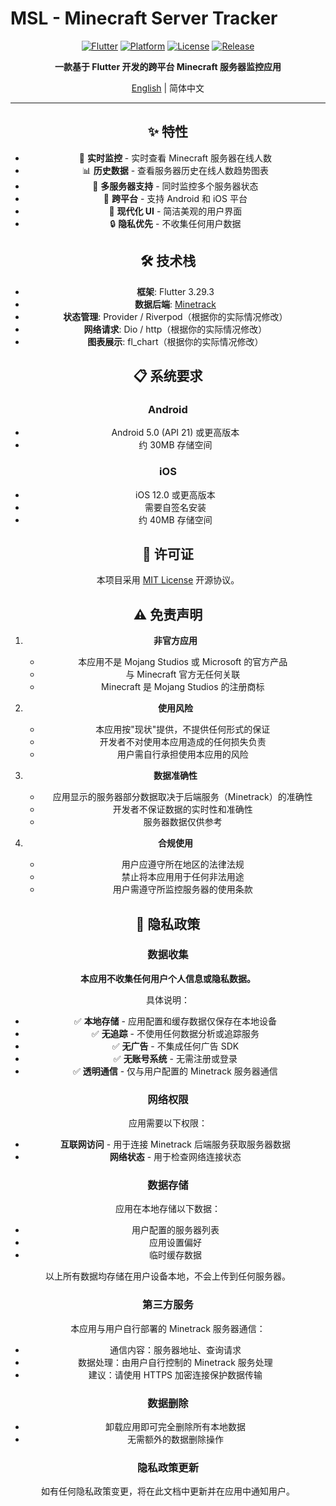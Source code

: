# MSL - Minecraft Server Tracker

<div align="center">

[![Flutter](https://img.shields.io/badge/Flutter-3.29.3-02569B?logo=flutter)](https://flutter.dev)
[![Platform](https://img.shields.io/badge/Platform-Android%20%7C%20iOS-brightgreen)]()
[![License](https://img.shields.io/github/license/YOUR_USERNAME/YOUR_REPO)]()
[![Release](https://img.shields.io/githu/banxxx/MSL/releases)]()

**一款基于 Flutter 开发的跨平台 Minecraft 服务器监控应用**

[English](README_EN.md) | 简体中文

---

## ✨ 特性

- 🎯 **实时监控** - 实时查看 Minecraft 服务器在线人数
- 📊 **历史数据** - 查看服务器历史在线人数趋势图表
- 🔄 **多服务器支持** - 同时监控多个服务器状态
- 📱 **跨平台** - 支持 Android 和 iOS 平台
- 🎨 **现代化 UI** - 简洁美观的用户界面
- 🔒 **隐私优先** - 不收集任何用户数据

## 🛠️ 技术栈

- **框架**: Flutter 3.29.3
- **数据后端**: [Minetrack](https://github.com/Cryptkeeper/Minetrack)
- **状态管理**: Provider / Riverpod（根据你的实际情况修改）
- **网络请求**: Dio / http（根据你的实际情况修改）
- **图表展示**: fl_chart（根据你的实际情况修改）

## 📋 系统要求

### Android
- Android 5.0 (API 21) 或更高版本
- 约 30MB 存储空间

### iOS
- iOS 12.0 或更高版本
- 需要自签名安装
- 约 40MB 存储空间

## 📄 许可证

本项目采用 [MIT License](LICENSE) 开源协议。

## ⚠️ 免责声明

1. **非官方应用**
    - 本应用不是 Mojang Studios 或 Microsoft 的官方产品
    - 与 Minecraft 官方无任何关联
    - Minecraft 是 Mojang Studios 的注册商标

2. **使用风险**
    - 本应用按"现状"提供，不提供任何形式的保证
    - 开发者不对使用本应用造成的任何损失负责
    - 用户需自行承担使用本应用的风险

3. **数据准确性**
    - 应用显示的服务器部分数据取决于后端服务（Minetrack）的准确性
    - 开发者不保证数据的实时性和准确性
    - 服务器数据仅供参考

4. **合规使用**
    - 用户应遵守所在地区的法律法规
    - 禁止将本应用用于任何非法用途
    - 用户需遵守所监控服务器的使用条款

## 🔐 隐私政策

### 数据收集

**本应用不收集任何用户个人信息或隐私数据。**

具体说明：

- ✅ **本地存储** - 应用配置和缓存数据仅保存在本地设备
- ✅ **无追踪** - 不使用任何数据分析或追踪服务
- ✅ **无广告** - 不集成任何广告 SDK
- ✅ **无账号系统** - 无需注册或登录
- ✅ **透明通信** - 仅与用户配置的 Minetrack 服务器通信

### 网络权限

应用需要以下权限：

- **互联网访问** - 用于连接 Minetrack 后端服务获取服务器数据
- **网络状态** - 用于检查网络连接状态

### 数据存储

应用在本地存储以下数据：

- 用户配置的服务器列表
- 应用设置偏好
- 临时缓存数据

以上所有数据均存储在用户设备本地，不会上传到任何服务器。

### 第三方服务

本应用与用户自行部署的 Minetrack 服务器通信：

- 通信内容：服务器地址、查询请求
- 数据处理：由用户自行控制的 Minetrack 服务处理
- 建议：请使用 HTTPS 加密连接保护数据传输

### 数据删除

- 卸载应用即可完全删除所有本地数据
- 无需额外的数据删除操作

### 隐私政策更新

如有任何隐私政策变更，将在此文档中更新并在应用中通知用户。
